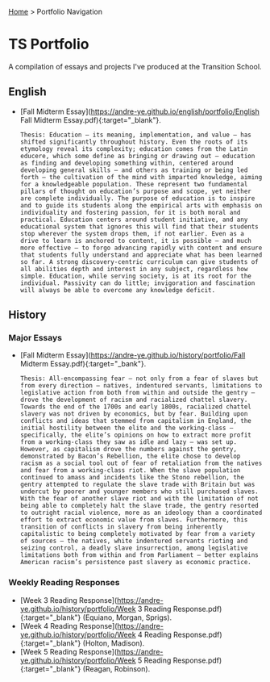 [Home](https://andre-ye.github.io) > Portfolio Navigation
# TS Portfolio

A compilation of essays and projects I've produced at the Transition School.

## English
- [Fall Midterm Essay](https://andre-ye.github.io/english/portfolio/English Fall Midterm Essay.pdf){:target="_blank"}.
  ```
  Thesis: Education – its meaning, implementation, and value – has shifted significantly throughout history. Even the roots of its etymology reveal its complexity; education comes from the Latin educere, which some define as bringing or drawing out – education as finding and developing something within, centered around developing general skills – and others as training or being led forth – the cultivation of the mind with imparted knowledge, aiming for a knowledgeable population. These represent two fundamental pillars of thought on education’s purpose and scope, yet neither are complete individually. The purpose of education is to inspire and to guide its students along the empirical arts with emphasis on individuality and fostering passion, for it is both moral and practical. Education centers around student initiative, and any educational system that ignores this will find that their students stop wherever the system drops them, if not earlier. Even as a drive to learn is anchored to content, it is possible – and much more effective – to forgo advancing rapidly with content and ensure that students fully understand and appreciate what has been learned so far. A strong discovery-centric curriculum can give students of all abilities depth and interest in any subject, regardless how simple. Education, while serving society, is at its root for the individual. Passivity can do little; invigoration and fascination will always be able to overcome any knowledge deficit. 
  ```

## History
### Major Essays
- [Fall Midterm Essay](https://andre-ye.github.io/history/portfolio/Fall Midterm Essay.pdf){:target="_bank"}.
  ```
  Thesis: All-encompassing fear – not only from a fear of slaves but from every direction – natives, indentured servants, limitations to legislative action from both from within and outside the gentry – drove the development of racism and racialized chattel slavery. Towards the end of the 1700s and early 1800s, racialized chattel slavery was not driven by economics, but by fear. Building upon conflicts and ideas that stemmed from capitalism in England, the initial hostility between the elite and the working-class – specifically, the elite’s opinions on how to extract more profit from a working-class they saw as idle and lazy – was set up. However, as capitalism drove the numbers against the gentry, demonstrated by Bacon’s Rebellion, the elite chose to develop racism as a social tool out of fear of retaliation from the natives and fear from a working-class riot. When the slave population continued to amass and incidents like the Stono rebellion, the gentry attempted to regulate the slave trade with Britain but was undercut by poorer and younger members who still purchased slaves. With the fear of another slave riot and with the limitation of not being able to completely halt the slave trade, the gentry resorted to outright racial violence, more as an ideology than a coordinated effort to extract economic value from slaves. Furthermore, this transition of conflicts in slavery from being inherently capitalistic to being completely motivated by fear from a variety of sources – the natives, white indentured servants rioting and seizing control, a deadly slave insurrection, among legislative limitations both from within and from Parliament – better explains American racism’s persistence past slavery as economic practice.
  ```

### Weekly Reading Responses
- [Week 3 Reading Response](https://andre-ye.github.io/history/portfolio/Week 3 Reading Response.pdf){:target="_blank"} (Equiano, Morgan, Sprigs).
- [Week 4 Reading Response](https://andre-ye.github.io/history/portfolio/Week 4 Reading Response.pdf){:target="_blank"} (Holton, Madison).
- [Week 5 Reading Response](https://andre-ye.github.io/history/portfolio/Week 5 Reading Response.pdf){:target="_blank"} (Reagan, Robinson).
